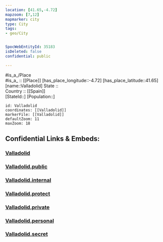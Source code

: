 ```yaml
---
location: [41.65,-4.72] 
mapzoom: [7,12] 
mapmarker: city 
type: City
tags:
- geo/City


SpocWebEntityId: 35183
isDeleted: false
confidential: public

---
```

#is_a_/Place  
#is_a_ :: [[Place]] 
[has_place_longitude::-4.72] 
[has_place_latitude::41.65] 
[name::Valladolid] 
State ::  
Country :: [[Spain]]  
[StateId::] 
[Population::] 



```leaflet
id: Valladolid
coordinates: [[Valladolid]] 
markerFile: [[Valladolid]] 
defaultZoom: 11 
maxZoom: 18
```


## Confidential Links & Embeds: 

### [Valladolid](/_Standards/Earth/Continent/Europe/Europe~South/Spain/Provinces~Spain/Castilla_y_León/counties~Castillay_León/Valladolid.Province/cities~Valladolid/Valladolid.md) 

### [Valladolid.public](/_public/Earth/Continent/Europe/Europe~South/Spain/Provinces~Spain/Castilla_y_León/counties~Castillay_León/Valladolid.Province/cities~Valladolid/Valladolid.public.md) 

### [Valladolid.internal](/_internal/Earth/Continent/Europe/Europe~South/Spain/Provinces~Spain/Castilla_y_León/counties~Castillay_León/Valladolid.Province/cities~Valladolid/Valladolid.internal.md) 

### [Valladolid.protect](/_protect/Earth/Continent/Europe/Europe~South/Spain/Provinces~Spain/Castilla_y_León/counties~Castillay_León/Valladolid.Province/cities~Valladolid/Valladolid.protect.md) 

### [Valladolid.private](/_private/Earth/Continent/Europe/Europe~South/Spain/Provinces~Spain/Castilla_y_León/counties~Castillay_León/Valladolid.Province/cities~Valladolid/Valladolid.private.md) 

### [Valladolid.personal](/_personal/Earth/Continent/Europe/Europe~South/Spain/Provinces~Spain/Castilla_y_León/counties~Castillay_León/Valladolid.Province/cities~Valladolid/Valladolid.personal.md) 

### [Valladolid.secret](/_secret/Earth/Continent/Europe/Europe~South/Spain/Provinces~Spain/Castilla_y_León/counties~Castillay_León/Valladolid.Province/cities~Valladolid/Valladolid.secret.md)

